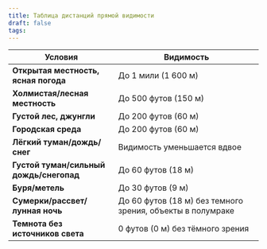 ```yaml
---
title: Таблица дистанций прямой видимости
draft: false
tags:
---
```


| **Условия**                             | **Видимость**                                              |
| --------------------------------------- | ---------------------------------------------------------- |
| **Открытая местность, ясная погода**    | До 1 мили (1 600 м)                                        |
| **Холмистая/лесная местность**          | До 500 футов (150 м)                                       |
| **Густой лес, джунгли**                 | До 200 футов (60 м)                                        |
| **Городская среда**                     | До 200 футов (60 м)                                        |
| **Лёгкий туман/дождь/снег**             | Видимость уменьшается вдвое                                |
| **Густой туман/сильный дождь/снегопад** | До 60 футов (18 м)                                         |
| **Буря/метель**                         | До 30 футов (9 м)                                          |
| **Сумерки/рассвет/лунная ночь**         | До 60 футов (18 м) без темного зрения, объекты в полумраке |
| **Темнота без источников света**        | 0 футов (0 м) без тёмного зрения                           |
